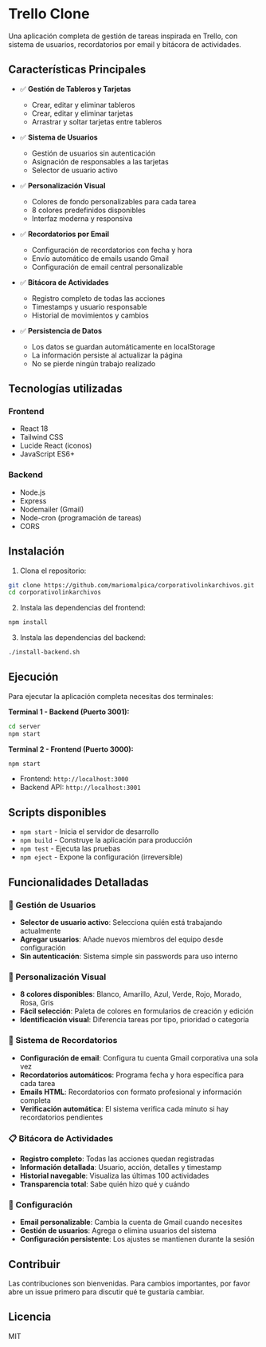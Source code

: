 # Trello Clone

Una aplicación completa de gestión de tareas inspirada en Trello, con sistema de usuarios, recordatorios por email y bitácora de actividades.

## Características Principales

- ✅ **Gestión de Tableros y Tarjetas**
  - Crear, editar y eliminar tableros
  - Crear, editar y eliminar tarjetas
  - Arrastrar y soltar tarjetas entre tableros
  
- ✅ **Sistema de Usuarios**
  - Gestión de usuarios sin autenticación
  - Asignación de responsables a las tarjetas
  - Selector de usuario activo
  
- ✅ **Personalización Visual**
  - Colores de fondo personalizables para cada tarea
  - 8 colores predefinidos disponibles
  - Interfaz moderna y responsiva
  
- ✅ **Recordatorios por Email**
  - Configuración de recordatorios con fecha y hora
  - Envío automático de emails usando Gmail
  - Configuración de email central personalizable
  
- ✅ **Bitácora de Actividades**
  - Registro completo de todas las acciones
  - Timestamps y usuario responsable
  - Historial de movimientos y cambios

- ✅ **Persistencia de Datos**
  - Los datos se guardan automáticamente en localStorage
  - La información persiste al actualizar la página
  - No se pierde ningún trabajo realizado

## Tecnologías utilizadas

### Frontend
- React 18
- Tailwind CSS
- Lucide React (iconos)
- JavaScript ES6+

### Backend
- Node.js
- Express
- Nodemailer (Gmail)
- Node-cron (programación de tareas)
- CORS

## Instalación

1. Clona el repositorio:
```bash
git clone https://github.com/mariomalpica/corporativolinkarchivos.git
cd corporativolinkarchivos
```

2. Instala las dependencias del frontend:
```bash
npm install
```

3. Instala las dependencias del backend:
```bash
./install-backend.sh
```

## Ejecución

Para ejecutar la aplicación completa necesitas dos terminales:

**Terminal 1 - Backend (Puerto 3001):**
```bash
cd server
npm start
```

**Terminal 2 - Frontend (Puerto 3000):**
```bash
npm start
```

- Frontend: `http://localhost:3000`
- Backend API: `http://localhost:3001`

## Scripts disponibles

- `npm start` - Inicia el servidor de desarrollo
- `npm build` - Construye la aplicación para producción
- `npm test` - Ejecuta las pruebas
- `npm eject` - Expone la configuración (irreversible)

## Funcionalidades Detalladas

### 👥 Gestión de Usuarios
- **Selector de usuario activo**: Selecciona quién está trabajando actualmente
- **Agregar usuarios**: Añade nuevos miembros del equipo desde configuración
- **Sin autenticación**: Sistema simple sin passwords para uso interno

### 🎨 Personalización Visual
- **8 colores disponibles**: Blanco, Amarillo, Azul, Verde, Rojo, Morado, Rosa, Gris
- **Fácil selección**: Paleta de colores en formularios de creación y edición
- **Identificación visual**: Diferencia tareas por tipo, prioridad o categoría

### 📧 Sistema de Recordatorios
- **Configuración de email**: Configura tu cuenta Gmail corporativa una sola vez
- **Recordatorios automáticos**: Programa fecha y hora específica para cada tarea
- **Emails HTML**: Recordatorios con formato profesional y información completa
- **Verificación automática**: El sistema verifica cada minuto si hay recordatorios pendientes

### 📋 Bitácora de Actividades
- **Registro completo**: Todas las acciones quedan registradas
- **Información detallada**: Usuario, acción, detalles y timestamp
- **Historial navegable**: Visualiza las últimas 100 actividades
- **Transparencia total**: Sabe quién hizo qué y cuándo

### 🔧 Configuración
- **Email personalizable**: Cambia la cuenta de Gmail cuando necesites
- **Gestión de usuarios**: Agrega o elimina usuarios del sistema
- **Configuración persistente**: Los ajustes se mantienen durante la sesión

## Contribuir

Las contribuciones son bienvenidas. Para cambios importantes, por favor abre un issue primero para discutir qué te gustaría cambiar.

## Licencia

MIT